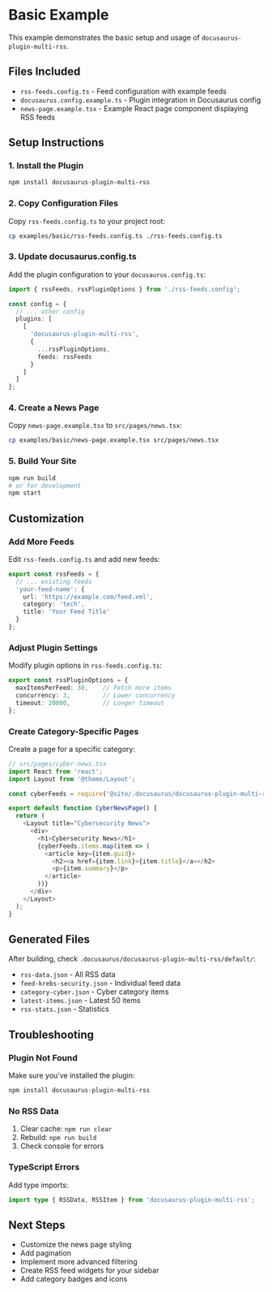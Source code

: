 # Basic Example

This example demonstrates the basic setup and usage of `docusaurus-plugin-multi-rss`.

## Files Included

- `rss-feeds.config.ts` - Feed configuration with example feeds
- `docusaurus.config.example.ts` - Plugin integration in Docusaurus config
- `news-page.example.tsx` - Example React page component displaying RSS feeds

## Setup Instructions

### 1. Install the Plugin

```bash
npm install docusaurus-plugin-multi-rss
```

### 2. Copy Configuration Files

Copy `rss-feeds.config.ts` to your project root:

```bash
cp examples/basic/rss-feeds.config.ts ./rss-feeds.config.ts
```

### 3. Update docusaurus.config.ts

Add the plugin configuration to your `docusaurus.config.ts`:

```typescript
import { rssFeeds, rssPluginOptions } from './rss-feeds.config';

const config = {
  // ... other config
  plugins: [
    [
      'docusaurus-plugin-multi-rss',
      {
        ...rssPluginOptions,
        feeds: rssFeeds
      }
    ]
  ]
};
```

### 4. Create a News Page

Copy `news-page.example.tsx` to `src/pages/news.tsx`:

```bash
cp examples/basic/news-page.example.tsx src/pages/news.tsx
```

### 5. Build Your Site

```bash
npm run build
# or for development
npm start
```

## Customization

### Add More Feeds

Edit `rss-feeds.config.ts` and add new feeds:

```typescript
export const rssFeeds = {
  // ... existing feeds
  'your-feed-name': {
    url: 'https://example.com/feed.xml',
    category: 'tech',
    title: 'Your Feed Title'
  }
};
```

### Adjust Plugin Settings

Modify plugin options in `rss-feeds.config.ts`:

```typescript
export const rssPluginOptions = {
  maxItemsPerFeed: 30,    // Fetch more items
  concurrency: 3,         // Lower concurrency
  timeout: 20000,         // Longer timeout
};
```

### Create Category-Specific Pages

Create a page for a specific category:

```typescript
// src/pages/cyber-news.tsx
import React from 'react';
import Layout from '@theme/Layout';

const cyberFeeds = require('@site/.docusaurus/docusaurus-plugin-multi-rss/default/category-cyber.json');

export default function CyberNewsPage() {
  return (
    <Layout title="Cybersecurity News">
      <div>
        <h1>Cybersecurity News</h1>
        {cyberFeeds.items.map(item => (
          <article key={item.guid}>
            <h2><a href={item.link}>{item.title}</a></h2>
            <p>{item.summary}</p>
          </article>
        ))}
      </div>
    </Layout>
  );
}
```

## Generated Files

After building, check `.docusaurus/docusaurus-plugin-multi-rss/default/`:

- `rss-data.json` - All RSS data
- `feed-krebs-security.json` - Individual feed data
- `category-cyber.json` - Cyber category items
- `latest-items.json` - Latest 50 items
- `rss-stats.json` - Statistics

## Troubleshooting

### Plugin Not Found

Make sure you've installed the plugin:

```bash
npm install docusaurus-plugin-multi-rss
```

### No RSS Data

1. Clear cache: `npm run clear`
2. Rebuild: `npm run build`
3. Check console for errors

### TypeScript Errors

Add type imports:

```typescript
import type { RSSData, RSSItem } from 'docusaurus-plugin-multi-rss';
```

## Next Steps

- Customize the news page styling
- Add pagination
- Implement more advanced filtering
- Create RSS feed widgets for your sidebar
- Add category badges and icons
